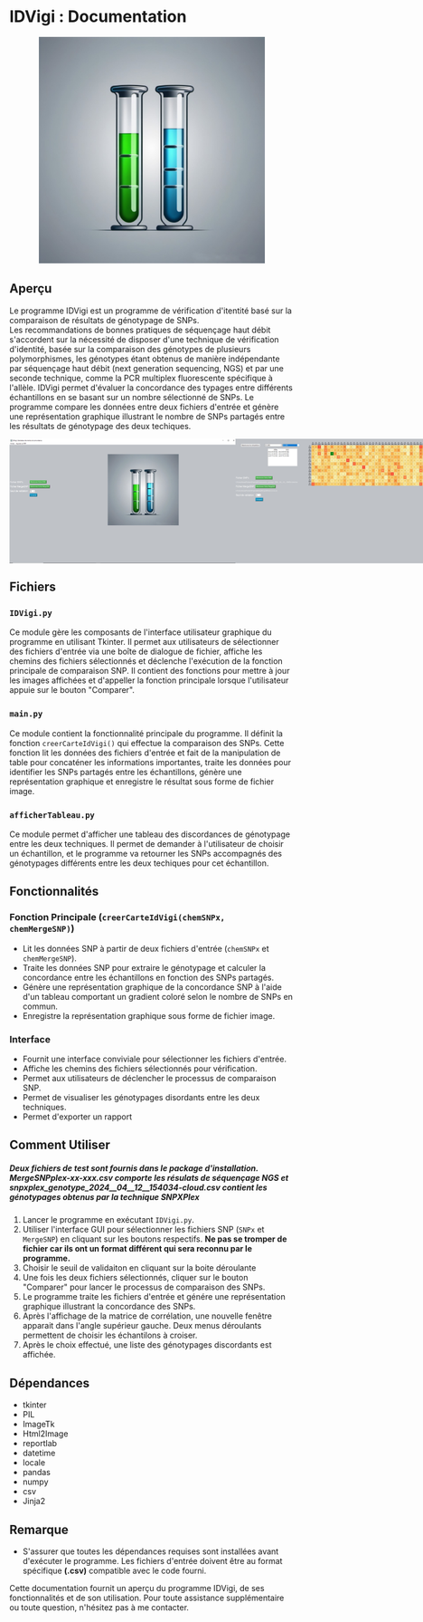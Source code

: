 # IDVigi : Documentation

<div align="center">
    <img src="Images/logo.png" width="400">
</div>

## Aperçu
Le programme IDVigi est un programme de vérification d'itentité basé sur la comparaison de résultats de génotypage de SNPs.  
Les recommandations de bonnes pratiques de séquençage haut débit s'accordent sur la nécessité de disposer d'une technique de vérification d'identité, basée sur la comparaison des génotypes de plusieurs polymorphismes, les génotypes étant obtenus de manière indépendante par séquençage haut débit (next generation sequencing, NGS) et par une seconde technique, comme la PCR multiplex fluorescente spécifique à l'allèle.
IDVigi permet d'évaluer la concordance des typages entre différents échantillons en se basant sur un nombre sélectionné de SNPs. Le programme compare les données entre deux fichiers d'entrée et génère une représentation graphique illustrant le nombre de SNPs partagés entre les résultats de génotypage des deux techiques. 

<div align="center" style="display:flex; justify-content:space-around;">
    <img src="Images/screenshotIDVigi1.PNG" width="400">
    <img src="Images/screenshotIDVigi2.PNG" width="400">
</div>

## Fichiers

### `IDVigi.py`
Ce module gère les composants de l'interface utilisateur graphique du programme en utilisant Tkinter. Il permet aux utilisateurs de sélectionner des fichiers d'entrée via une boîte de dialogue de fichier, affiche les chemins des fichiers sélectionnés et déclenche l'exécution de la fonction principale de comparaison SNP. Il contient des fonctions pour mettre à jour les images affichées et d'appeller la fonction principale lorsque l'utilisateur appuie sur le bouton "Comparer". 

### `main.py`
Ce module contient la fonctionnalité principale du programme. Il définit la fonction `creerCarteIdVigi()` qui effectue la comparaison des SNPs. Cette fonction lit les données des fichiers d'entrée et fait de la manipulation de table pour concaténer les informations importantes, traite les données pour identifier les SNPs partagés entre les échantillons, génère une représentation graphique et enregistre le résultat sous forme de fichier image.

### `afficherTableau.py`
Ce module permet d'afficher une tableau des discordances de génotypage entre les deux techniques. Il permet de demander à l'utilisateur de choisir un échantillon, et le programme va retourner les SNPs accompagnés des génotypages différents entre les deux techiques pour cet échantillon.

## Fonctionnalités

### Fonction Principale (`creerCarteIdVigi(chemSNPx, chemMergeSNP)`)
- Lit les données SNP à partir de deux fichiers d'entrée (`chemSNPx` et `chemMergeSNP`).
- Traite les données SNP pour extraire le génotypage et calculer la concordance entre les échantillons en fonction des SNPs partagés.
- Génère une représentation graphique de la concordance SNP à l'aide d'un tableau comportant un gradient coloré selon le nombre de SNPs en commun.
- Enregistre la représentation graphique sous forme de fichier image.

### Interface
- Fournit une interface conviviale pour sélectionner les fichiers d'entrée.
- Affiche les chemins des fichiers sélectionnés pour vérification.
- Permet aux utilisateurs de déclencher le processus de comparaison SNP.
- Permet de visualiser les génotypages disordants entre les deux techniques.
- Permet d'exporter un rapport

## Comment Utiliser
##### **Deux fichiers de test sont fournis dans le package d'installation. *MergeSNPplex-xx-xxx.csv* comporte les résulats de séquençage NGS et *snpxplex_genotype_2024__04__12__154034-cloud.csv* contient les génotypages obtenus par la technique SNPXPlex**
1. Lancer le programme en exécutant `IDVigi.py`.
2. Utiliser l'interface GUI pour sélectionner les fichiers SNP (`SNPx` et `MergeSNP`) en cliquant sur les boutons respectifs. **Ne pas se tromper de fichier car ils ont un format différent qui sera reconnu par le programme.**
3. Choisir le seuil de validaiton en cliquant sur la boite déroulante
4. Une fois les deux fichiers sélectionnés, cliquer sur le bouton "Comparer" pour lancer le processus de comparaison des SNPs.
5. Le programme traite les fichiers d'entrée et génére une représentation graphique illustrant la concordance des SNPs.
6. Après l'affichage de la matrice de corrélation, une nouvelle fenêtre apparait dans l'angle supérieur gauche. Deux menus déroulants permettent de choisir les échantilons à croiser.
7. Après le choix effectué, une liste des génotypages discordants est affichée. 


## Dépendances
- tkinter
- PIL 
- ImageTk 
- Html2Image 
- reportlab
- datetime
- locale
- pandas
- numpy
- csv
- Jinja2

## Remarque
- S'assurer que toutes les dépendances requises sont installées avant d'exécuter le programme. Les fichiers d'entrée doivent être au format spécifique **(.csv)** compatible avec le code fourni.

Cette documentation fournit un aperçu du programme IDVigi, de ses fonctionnalités et de son utilisation. Pour toute assistance supplémentaire ou toute question, n'hésitez pas à me contacter. 
